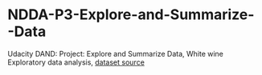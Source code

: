 # NDDA-P3-Explore-and-Summarize--Data
Udacity DAND: Project: Explore and Summarize Data, White wine Exploratory data analysis, [dataset source](https://s3.amazonaws.com/udacity-hosted-downloads/ud651/wineQualityInfo.txt)
